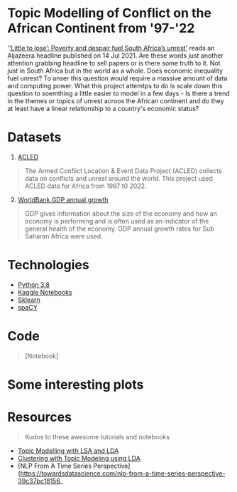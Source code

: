 # Topic Modelling of Conflict on the African Continent from '97-'22

'[‘Little to lose’: Poverty and despair fuel South Africa’s unrest'](https://www.aljazeera.com/news/2021/7/14/little-to-lose-poverty-and-despair-fuel-south-africas-unrest) reads an Aljazeera headline published on 14 Jul 2021. Are these words just another attention grabbing headline to sell papers or is there some truth to it. Not just in South Africa but in the world as a whole. Does economic inequality fuel unrest? To anser this question would require a massive amount of data and computing power. What this project attemtps to do is scale down this question to soemthing a little easier to model in a few days - Is there a trend in the themes or topics of unrest acroos the African continent and do they at least have a linear relationship to a country's economic status? 

# Datasets
1. [ACLED](https://acleddata.com/about-acled/)
> The Armed Conflict Location & Event Data Project (ACLED) collects data on conflicts and unrest around the world. This project used ACLED data for Africa from 1997 t0 2022.
2. [WorldBank GDP annual growth](https://data.worldbank.org/indicator/NY.GDP.MKTP.KD.ZG?locations=ZG)
>  GDP gives information about the size of the economy and how an economy is performing and  is often used as an indicator of the general health of the economy. GDP annual growth rates for Sub Saharan Africa were used.

# Technologies
* [Python 3.8](https://www.python.org/)
* [Kaggle Notebooks](https://www.kaggle.com/)
* [Sklearn](https://scikit-learn.org/)
* [spaCY](https://spacy.io/)

# Code
> [Notebook]

# Some interesting plots

# Resources
> Kudos to these awesome tutorials and notebooks
* [Topic Modelling with LSA and LDA](https://www.kaggle.com/code/rcushen/topic-modelling-with-lsa-and-lda/notebook)
* [Clustering with Topic Modeling using LDA](https://www.kaggle.com/code/panks03/clustering-with-topic-modeling-using-lda/notebook#Topic-Modeling--Latent-Dirichlet-Allocation(LDA))
* [NLP From A Time Series Perspective](https://towardsdatascience.com/nlp-from-a-time-series-perspective-39c37bc18156_
